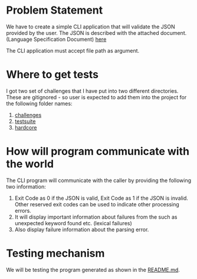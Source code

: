 # Problem Statement

We have to create a simple CLI application that will validate the JSON provided by the user. The JSON is described with
the attached document. (Language Specification Document) [here](./language_document.pdf)

The CLI application must accept file path as argument.

# Where to get tests

I got two set of challenges that I have put into two different directories. These are gitignored - so user is expected
to add them into the project for the following folder names:

1. [challenges](https://www.dropbox.com/s/vthtr4897fkuhw8/tests.zip?dl=1)
2. [testsuite](https://www.json.org/JSON_checker/test.zip)
3. [hardcore](https://download-directory.github.io/?url=https%3A%2F%2Fgithub.com%2Fnst%2FJSONTestSuite%2Ftree%2Fmaster%2Ftest_parsing)

# How will program communicate with the world

The CLI program will communicate with the caller by providing the following two information:

1. Exit Code as 0 if the JSON is valid, Exit Code as 1 if the JSON is invalid. Other reserved exit codes can be used to
   indicate other processing errors.
2. It will display important information about failures from the such as unexpected keyword found etc. (lexical failures)
3. Also display failure information about the parsing error.

# Testing mechanism

We will be testing the program generated as shown in the [README.md](../README.md).